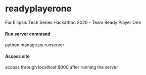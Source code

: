# readyplayerone
For Ellipsis Tech Series Hackathon 2020 - Team Ready Player One

#### Run server command
python manage.py runserver

#### Access site
access through localhost:8000 after running the server
